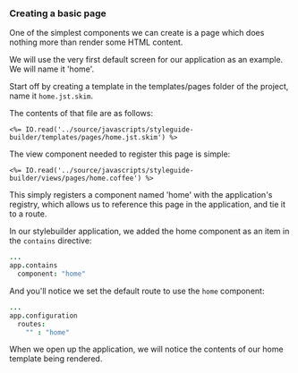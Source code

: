 ### Creating a basic page

One of the simplest components we can create is a page which does nothing more than render some HTML content.

We will use the very first default screen for our application as an example.  We will name it 'home'.

Start off by creating a template in the templates/pages folder of the project, name it `home.jst.skim`.

The contents of that file are as follows:

```
<%= IO.read('../source/javascripts/styleguide-builder/templates/pages/home.jst.skim') %>
```

The view component needed to register this page is simple:

```
<%= IO.read('../source/javascripts/styleguide-builder/views/pages/home.coffee') %>
```

This simply registers a component named 'home' with the application's registry, which allows us to reference
this page in the application, and tie it to a route.

In our stylebuilder application, we added the home component as an item in the `contains` directive:

```coffeescript
...
app.contains
  component: "home"
```

And you'll notice we set the default route to use the `home` component:

```coffeescript
...
app.configuration
  routes:
    "" : "home"
```

When we open up the application, we will notice the contents of our home template being rendered.

